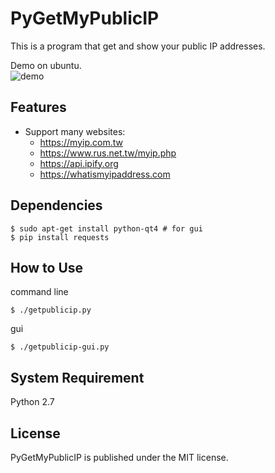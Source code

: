 PyGetMyPublicIP
============
This is a program that get and show your public IP addresses.  

Demo on ubuntu.  
![demo](https://raw.github.com/shengyu7697/PyGetMyPublicIP/master/demo.gif)  

## Features
* Support many websites:
    + https://myip.com.tw
    + https://www.rus.net.tw/myip.php
    + https://api.ipify.org
    + https://whatismyipaddress.com

## Dependencies
```
$ sudo apt-get install python-qt4 # for gui
$ pip install requests
```

## How to Use
command line  
```
$ ./getpublicip.py
```

gui  
```
$ ./getpublicip-gui.py
```

## System Requirement
Python 2.7

## License
PyGetMyPublicIP is published under the MIT license.  

